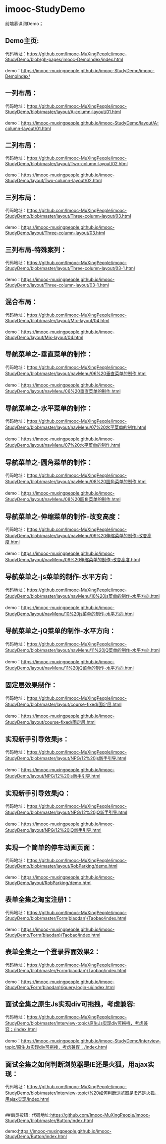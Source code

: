 # imooc-StudyDemo
前端慕课网Demo；

## Demo主页:
 代码地址：https://github.com/Imooc-MuXingPeople/imooc-StudyDemo/blob/gh-pages/imooc-DemoIndex/index.html<br><br>
 demo：https://imooc-muxingpeople.github.io/imooc-StudyDemo/imooc-DemoIndex/ <br>

## 一列布局：
 代码地址：https://github.com/Imooc-MuXingPeople/imooc-StudyDemo/blob/master/layout/A-column-layout/01.html<br><br>
 demo：https://imooc-muxingpeople.github.io/imooc-StudyDemo/layout/A-column-layout/01.html <br>

## 二列布局：
 代码地址：https://github.com/Imooc-MuXingPeople/imooc-StudyDemo/blob/master/layout/Two-column-layout/02.html<br><br>
 demo：https://imooc-muxingpeople.github.io/imooc-StudyDemo/layout/Two-column-layout/02.html <br>

## 三列布局：
 代码地址：https://github.com/Imooc-MuXingPeople/imooc-StudyDemo/blob/master/layout/Three-column-layout/03.html<br><br>
 demo：https://imooc-muxingpeople.github.io/imooc-StudyDemo/layout/Three-column-layout/03.html <br>
 
## 三列布局-特殊案列：
 代码地址：https://github.com/Imooc-MuXingPeople/imooc-StudyDemo/blob/master/layout/Three-column-layout/03-1.html<br><br>
 demo：https://imooc-muxingpeople.github.io/imooc-StudyDemo/layout/Three-column-layout/03-1.html <br>
 
## 混合布局：
 代码地址：https://github.com/Imooc-MuXingPeople/imooc-StudyDemo/blob/master/layout/Mix-layout/04.html<br><br>
 demo：https://imooc-muxingpeople.github.io/imooc-StudyDemo/layout/Mix-layout/04.html <br> 

## 导航菜单之-垂直菜单的制作：
 代码地址：https://github.com/Imooc-MuXingPeople/imooc-StudyDemo/blob/master/layout/navMenu/06%20垂直菜单的制作.html<br><br>
 demo：https://imooc-muxingpeople.github.io/imooc-StudyDemo/layout/navMenu/06%20垂直菜单的制作.html <br> 
 
## 导航菜单之-水平菜单的制作：
 代码地址：https://github.com/Imooc-MuXingPeople/imooc-StudyDemo/blob/master/layout/navMenu/07%20水平菜单的制作.html<br><br>
 demo：https://imooc-muxingpeople.github.io/imooc-StudyDemo/layout/navMenu/07%20水平菜单的制作.html <br>
 
## 导航菜单之-圆角菜单的制作：
 代码地址：https://github.com/Imooc-MuXingPeople/imooc-StudyDemo/blob/master/layout/navMenu/08%20圆角菜单的制作.html<br><br>
 demo：https://imooc-muxingpeople.github.io/imooc-StudyDemo/layout/navMenu/08%20圆角菜单的制作.html <br>
 
## 导航菜单之-伸缩菜单的制作-改变高度：
 代码地址：https://github.com/Imooc-MuXingPeople/imooc-StudyDemo/blob/master/layout/navMenu/09%20伸缩菜单的制作-改变高度.html<br><br>
 demo：https://imooc-muxingpeople.github.io/imooc-StudyDemo/layout/navMenu/09%20伸缩菜单的制作-改变高度.html <br>
 
## 导航菜单之-js菜单的制作-水平方向：
 代码地址：https://github.com/Imooc-MuXingPeople/imooc-StudyDemo/blob/master/layout/navMenu/10%20js菜单的制作-水平方向.html<br><br>
 demo：https://imooc-muxingpeople.github.io/imooc-StudyDemo/layout/navMenu/10%20js菜单的制作-水平方向.html <br>
 
## 导航菜单之-jQ菜单的制作-水平方向：
 代码地址：https://github.com/Imooc-MuXingPeople/imooc-StudyDemo/blob/master/layout/navMenu/11%20jQ菜单的制作-水平方向.html<br><br>
 demo：https://imooc-muxingpeople.github.io/imooc-StudyDemo/layout/navMenu/11%20jQ菜单的制作-水平方向.html <br>

## 固定层效果制作：
 代码地址：https://github.com/Imooc-MuXingPeople/imooc-StudyDemo/blob/master/layout/course-fixed/固定层.html<br><br>
 demo：https://imooc-muxingpeople.github.io/imooc-StudyDemo/layout/course-fixed/固定层.html <br>

## 实现新手引导效果js：
 代码地址：https://github.com/Imooc-MuXingPeople/imooc-StudyDemo/blob/master/layout/NPG/12%20js新手引导.html<br><br>
 demo：https://imooc-muxingpeople.github.io/imooc-StudyDemo/layout/NPG/12%20js新手引导.html <br>
 
## 实现新手引导效果jQ：
 代码地址：https://github.com/Imooc-MuXingPeople/imooc-StudyDemo/blob/master/layout/NPG/12%20jQ新手引导.html<br><br>
 demo：https://imooc-muxingpeople.github.io/imooc-StudyDemo/layout/NPG/12%20jQ新手引导.html <br>
 
## 实现一个简单的停车动画页面：
 代码地址：https://github.com/Imooc-MuXingPeople/imooc-StudyDemo/blob/master/layout/RobParking/demo.html<br><br>
 demo：https://imooc-muxingpeople.github.io/imooc-StudyDemo/layout/RobParking/demo.html <br> 
 
## 表单全集之淘宝注册1：
 代码地址：https://github.com/Imooc-MuXingPeople/imooc-StudyDemo/blob/master/Form(biaodan)/Taobao/index.html<br><br>
 demo：https://imooc-muxingpeople.github.io/imooc-StudyDemo/Form(biaodan)/Taobao/index.html <br> 

## 表单全集之一个登录界面效果2：
 代码地址：https://github.com/Imooc-MuXingPeople/imooc-StudyDemo/blob/master/Form(biaodan)/Taobao/index.html<br><br>
 demo：https://imooc-muxingpeople.github.io/imooc-StudyDemo/Form(biaodan)/jquery.login-ui/index.html <br>

## 面试全集之原生Js实现div可拖拽，考虑兼容:
 代码地址：https://github.com/Imooc-MuXingPeople/imooc-StudyDemo/blob/master/Interview-topic/原生Js实现div可拖拽，考虑兼容；/index.html<br><br>
 demo：https://imooc-muxingpeople.github.io/imooc-StudyDemo/Interview-topic/原生Js实现div可拖拽，考虑兼容；/index.html <br>
 
## 面试全集之如何判断浏览器是IE还是火狐，用ajax实现：
 代码地址：https://github.com/Imooc-MuXingPeople/imooc-StudyDemo/blob/master/Interview-topic/%20如何判断浏览器是IE还是火狐，用ajax实现/index.html<br><br>
 
##幽灵按钮  :
 代码地址:https://github.com/Imooc-MuXingPeople/imooc-StudyDemo/blob/master/Button/index.html<br><br>
 demo:https://imooc-muxingpeople.github.io/imooc-StudyDemo/Button/index.html <br>

